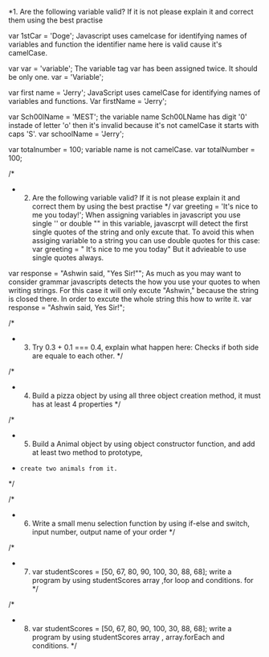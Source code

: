 *1. Are the following variable valid? If it is not please explain it and correct them using the best practise

var 1stCar = 'Doge'; Javascript uses camelcase for identifying names of variables and function the identifier name here is valid cause it's camelCase.
  
var var = 'variable'; The variable tag var has been assigned twice. It should be only one.
  var = 'Variable';

var first name = 'Jerry';
  JavaScript uses camelCase for identifying names of variables and functions. 
  Var firstName = 'Jerry';
 
var Sch00lName = 'MEST'; the variable name Sch00LName has digit '0' instade of letter 'o' then it's invalid because it's not camelCase it starts with caps 'S'.
  var schoolName = 'Jerry';

var totalnumber = 100; variable name is not camelCase.
  var totalNumber = 100;

/*
 * 2. Are the following variable valid? If it is not please explain it and correct them by using the best practise
 */
var greeting  =  'It's nice to me you today!'; When assigning variables in javascript you use single '' or double "" in this variable, javascrpt will detect the first single quotes of the string and only excute that. To avoid this when assiging variable to a string you can use double quotes for this case: 
  var greeting = " It's nice to me you today"
  But it advieable to use single quotes always.
  
var response = "Ashwin said, "Yes Sir!""; As much as you may want to consider grammar javascripts detects the how you use your quotes to when writing strings. For this case it will only excute "Ashwin," because the string is closed there. In order to excute the whole string this how to write it.
  var response = "Ashwin said, Yes Sir!";


/*
 * 3. Try 0.3 + 0.1 === 0.4, explain what happen here: Checks if both side are equale to each other.
 */


/*
 * 4. Build a pizza object by using all three object creation method, it must has at least 4 properties
 */

/*
 *  5. Build a Animal object by using object constructor function, and add at least two method to prototype,
 *     create two animals from it.
 */

/*
 * 6. Write a small menu selection function by using if-else and switch, input number, output name of your order
 */

/*
 * 7. var studentScores = [50, 67, 80, 90, 100, 30, 88, 68]; write a program by using studentScores array ,for loop and conditions.
  for 
 */

/*
 * 8. var studentScores = [50, 67, 80, 90, 100, 30, 88, 68]; write a program by using studentScores array , array.forEach and conditions.
 */
